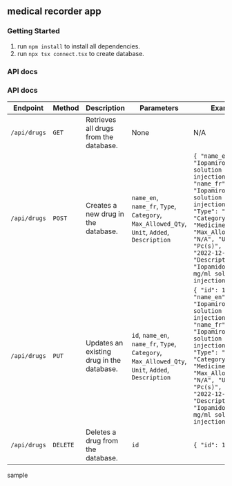 ## medical recorder app

### Getting Started

1. run `npm install` to install all dependencies.
2. run `npx tsx connect.tsx` to create database.


### API docs
### API docs
| Endpoint | Method | Description | Parameters | Example |
|----------|--------|-------------|------------|---------|
| `/api/drugs` | `GET` | Retrieves all drugs from the database. | None | N/A |
| `/api/drugs` | `POST` | Creates a new drug in the database. | `name_en`, `name_fr`, `Type`, `Category`, `Max_Allowed_Qty`, `Unit`, `Added`, `Description` | `{ "name_en": "Iopamiro 370mg/ml solution for injection 100ml", "name_fr": "Iopamiro 370mg/ml solution for injection 100ml", "Type": "Drug", "Category": "Medicine", "Max_Allowed_Qty": "N/A", "Unit": "Pc(s)", "Added": "2022-12-08", "Description": "Iopamidol 370 mg/ml solution for injection 100ml" }` |
| `/api/drugs` | `PUT` | Updates an existing drug in the database. | `id`, `name_en`, `name_fr`, `Type`, `Category`, `Max_Allowed_Qty`, `Unit`, `Added`, `Description` | `{ "id": 1, "name_en": "Iopamiro 370mg/ml solution for injection 100ml", "name_fr": "Iopamiro 370mg/ml solution for injection 100ml", "Type": "Drug", "Category": "Medicine", "Max_Allowed_Qty": "N/A", "Unit": "Pc(s)", "Added": "2022-12-08", "Description": "Iopamidol 370 mg/ml solution for injection 100ml" }` |
| `/api/drugs` | `DELETE` | Deletes a drug from the database. | `id` | `{ "id": 1 }` |


sample

